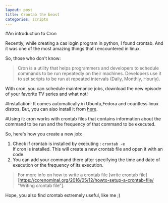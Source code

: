 ```yaml
---
layout: post
title: Crontab the beast
categories: scripts									
---
```

#An introduction to Cron

Recently, while creating a cas login program in python, I found crontab. And it was one of the most amazing things that i encountered in linux.

So, those who don't know:

>Cron is a utility that helps programmers and developers to schedule commands to be run repeatedly on their machines. Developers use it to set scripts to be run at repeated intervals (Daily, Monthly, Hourly). 

With cron, you can schedule maintenance jobs, download the new episode of your favorite TV series and what not!

#Installation:
It comes automatically in Ubuntu,Fedora and countless linux distros. But, you can also install it from [here](http://www.unixgeeks.org/security/newbie/unix/cron-1.html "Install cron"). 

#Using it:
cron works with crontab files that contains information about the command to be run and the frequency of that command to be executed. 

So, here's how you create a new job:
1. Check if crontab is installed by executing :
`crontab -e`   
If cron is installed. This will create a new crontab file and open it with an code.
2. You can add your command there after specifying the time and date of execution or the frequency of its execution. 
> For more info on how to write a crontab file [write crontab file][https://corenominal.org/2016/05/12/howto-setup-a-crontab-file/ "Writing crontab file"]. 

Hope, you also find crontab extremely useful, like me ;)
